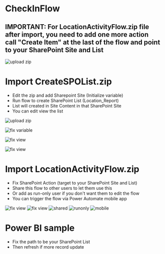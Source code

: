 # CheckInFlow


## IMPORTANT: For LocationActivityFlow.zip file after import, you need to add one more action call "Create Item" at the last of the flow and point to your SharePoint Site and List
 ![upload zip](/Read%20Me%20pics/pic9.jpg)
 
 
# Import CreateSPOList.zip
- Edit the zip and add Sharepoint Site (Initialize variable)
- Run flow to create SharePoint List (Location_Report)
- List will created in Site Content in that SharePoint Site
- You can edit view the list

![upload zip](/Read%20Me%20pics/pic0.jpg)

![fix variable](/Read%20Me%20pics/pic1.jpg)

![fix view](/Read%20Me%20pics/pic2.jpg)

![fix view](/Read%20Me%20pics/pic3.JPG)

# Import LocationActivityFlow.zip
- Fix SharePoint Action (target to your SharePoint Site and List)
- Share this flow to other users to let them use this
- Or add as run-only user if you don't want them to edit the flow
- You can trigger the flow via Power Automate mobile app

![fix view](/Read%20Me%20pics/pic4.jpg)
![fix view](/Read%20Me%20pics/pic5.jpg)
![shared](/Read%20Me%20pics/pic6.JPG)
![runonly](/Read%20Me%20pics/pic7.jpg)
![mobile](/Read%20Me%20pics/pic8.JPG)

# Power BI sample
- Fix the path to be your SharePoint List
- Then refresh if more record update
